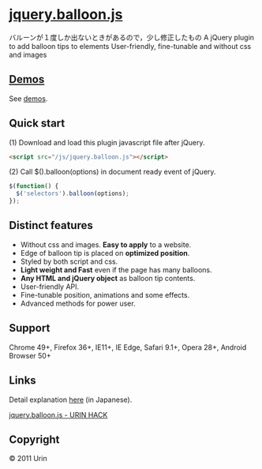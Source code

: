 # [jquery.balloon.js](//urin.github.io/jquery.balloon.js/)
バルーンが１度しか出ないときがあるので，少し修正したもの
A jQuery plugin to add balloon tips to elements User-friendly, fine-tunable and without css and images

[Demos](//urin.github.io/jquery.balloon.js/)
------------------------
See [demos](//urin.github.io/jquery.balloon.js/).

Quick start
------------------------
(1) Download and load this plugin javascript file after jQuery.  

```html
<script src="/js/jquery.balloon.js"></script>
```

(2) Call $().balloon(options) in document ready event of jQuery.  

```javascript
$(function() {
  $('selectors').balloon(options);
});
```

Distinct features
------------------------
+ Without css and images. **Easy to apply** to a website.
+ Edge of balloon tip is placed on **optimized position**.
+ Styled by both script and css.
+ **Light weight and Fast** even if the page has many balloons.
+ **Any HTML and jQuery object** as balloon tip contents.
+ User-friendly API.
+ Fine-tunable position, animations and some effects.
+ Advanced methods for power user.

## Support
Chrome 49+, Firefox 36+, IE11+, IE Edge, Safari 9.1+, Opera 28+, Android Browser 50+

## Links
Detail explanation [here](//urin.github.io/posts/2014/jquery-balloon-js/) (in Japanese).

[jquery.balloon.js - URIN HACK](//urin.github.io/posts/2014/jquery-balloon-js/)

Copyright
------------------------
&copy; 2011 Urin
